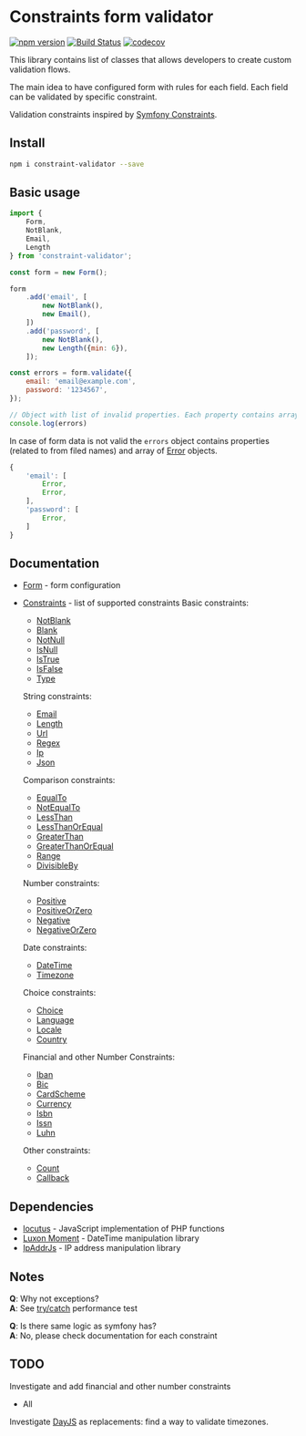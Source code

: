 # Constraints form validator

[![npm version](https://badge.fury.io/js/constraint-validator.png)](https://badge.fury.io/js/constraint-validator)
[![Build Status](https://travis-ci.org/OxCom/constraint-validator.svg?branch=master)](https://travis-ci.org/OxCom/constraint-validator)
[![codecov](https://codecov.io/gh/OxCom/constraint-validator/branch/master/graph/badge.svg)](https://codecov.io/gh/OxCom/constraint-validator)

This library contains list of classes that allows developers to create custom validation flows.

The main idea to have configured form with rules for each field. Each field can be validated by specific constraint.
 
Validation constraints inspired by [Symfony Constraints](https://symfony.com/doc/current/reference/constraints.html).

## Install
```bash
npm i constraint-validator --save
```

## Basic usage
```javascript
import {
    Form,
    NotBlank,
    Email,
    Length
} from 'constraint-validator';

const form = new Form();

form
    .add('email', [
        new NotBlank(),
        new Email(),
    ])
    .add('password', [
        new NotBlank(),
        new Length({min: 6}),
    ]);

const errors = form.validate({
    email: 'email@example.com',
    password: '1234567',
});

// Object with list of invalid properties. Each property contains array of errors
console.log(errors)
```

In case of form data is not valid the ```errors``` object contains properties (related to from filed names) and array of [Error](https://developer.mozilla.org/ru/docs/Web/JavaScript/Reference/Global_Objects/Error) objects.
```javascript
{
    'email': [
        Error,
        Error,
    ],
    'password': [
        Error,
    ]   
}
```


## Documentation
- [Form](docs/Form.md) - form configuration
- [Constraints](docs/Constraints.md) - list of supported constraints
  Basic constraints:
  - [NotBlank](docs/Constraints/NotBlank.md)
  - [Blank](docs/Constraints/Blank.md)
  - [NotNull](docs/Constraints/NotNull.md)
  - [IsNull](docs/Constraints/IsNull.md)
  - [IsTrue](docs/Constraints/IsTrue.md)
  - [IsFalse](docs/Constraints/IsFalse.md)
  - [Type](docs/Constraints/Type.md)
  
  String constraints:
  - [Email](docs/Constraints/Email.md)
  - [Length](docs/Constraints/Length.md)
  - [Url](docs/Constraints/Url.md)
  - [Regex](docs/Constraints/Regex.md)
  - [Ip](docs/Constraints/Ip.md)
  - [Json](docs/Constraints/Json.md)
  
  Comparison constraints:
  - [EqualTo](docs/Constraints/EqualTo.md)
  - [NotEqualTo](docs/Constraints/NotEqualTo.md)
  - [LessThan](docs/Constraints/LessThan.md)
  - [LessThanOrEqual](docs/Constraints/LessThanOrEqual.md)
  - [GreaterThan](docs/Constraints/GreaterThan.md)
  - [GreaterThanOrEqual](docs/Constraints/GreaterThanOrEqual.md)
  - [Range](docs/Constraints/Range.md)
  - [DivisibleBy](docs/Constraints/DivisibleBy.md)
  
  Number constraints:
  - [Positive](docs/Constraints/Positive.md)
  - [PositiveOrZero](docs/Constraints/PositiveOrZero.md)
  - [Negative](docs/Constraints/Negative.md)
  - [NegativeOrZero](docs/Constraints/NegativeOrZero.md)
  
  Date constraints:
  - [DateTime](docs/Constraints/DateTime.md)
  - [Timezone](docs/Constraints/Timezone.md)
  
  Choice constraints:
  - [Choice](docs/Constraints/Choice.md)
  - [Language](docs/Constraints/Language.md)
  - [Locale](docs/Constraints/Locale.md)
  - [Country](docs/Constraints/Country.md)
  
  Financial and other Number Constraints:
  - [Iban](docs/Constraints/Iban.md)
  - [Bic](docs/Constraints/Bic.md)
  - [CardScheme](docs/Constraints/CardScheme.md)
  - [Currency](docs/Constraints/Currency.md)
  - [Isbn](docs/Constraints/Isbn.md)
  - [Issn](docs/Constraints/Issn.md)
  - [Luhn](docs/Constraints/Luhn.md)
  
  Other constraints:
  - [Count](docs/Constraints/Count.md)
  - [Callback](docs/Constraints/Callback.md)

## Dependencies
- [locutus](https://github.com/kvz/locutus) - JavaScript implementation of PHP functions
- [Luxon Moment](https://github.com/moment/luxon) - DateTime manipulation library
- [IpAddrJs](https://github.com/whitequark/ipaddr.js) - IP address manipulation library

## Notes
**Q**: Why not exceptions?  
**A**: See [try/catch](https://jsperf.com/try-catch-performance-jls/10) performance test

**Q**: Is there same logic as symfony has?  
**A**: No, please check documentation for each constraint

## TODO
Investigate and add financial and other number constraints
- All

Investigate [DayJS](https://github.com/iamkun/dayjs) as replacements: find a way to validate timezones.

